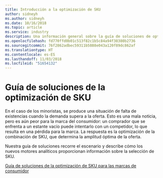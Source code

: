 ```yaml
---
title: Introducción a la optimización de SKU
author: sidneyh
ms.author: sidneyh
ms.date: 10/16/2018
ms.topic: article
ms.service: industry
description: Una información general sobre la guía de soluciones de optimización de SKU
ms.openlocfilehash: fd770ffd0b01c513f82c1b5c84a94f38380b2736
ms.sourcegitcommit: 76f2862adbec59311b5888e043a120f89dc862af
ms.translationtype: HT
ms.contentlocale: es-ES
ms.lasthandoff: 11/03/2018
ms.locfileid: "51654132"
---
```

# <a name="sku-optimization-solution-guide"></a>Guía de soluciones de la optimización de SKU

En el caso de los minoristas, se produce una situación de falta de existencias cuando la demanda supera a la oferta. Esto es una mala noticia, pero es aún peor para la marca del consumidor: un comprador que se enfrenta a un estante vacío puede intentarlo con un competidor, lo que resulta en una pérdida para la marca. La respuesta es la optimización de la combinación de SKU, que determina la amplitud óptima de la oferta.  

Nuestra guía de soluciones recorre el escenario y describe cómo los nuevos motores analíticos proporcionan información sobre la selección de SKU. 

[Guía de soluciones de la optimización de SKU para las marcas de consumidor](/azure/industry/retail/sku-optimization-solution-guide)
